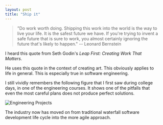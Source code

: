 ```yaml
---
layout: post
title: "Ship it"
---
```


> "Do work worth doing. Shipping this work into the world is the way to live
> your life. It is the safest future we have. If you're trying to invent a safe
> future that is sure to work, you almost certainly ignoring the future that's
> likely to happen." -- Leonard Bernstein

I heard this quote from Seth Godin's _Leap First: Creating Work That Matters_.

He uses this quote in the context of creating art. This obviously applies to
life in general. This is especially true in software engineering.

I still vividly remembers the following figure that I first saw during college
days, in one of the engineering courses. It shows one of the pitfalls that even
the most careful plans does not produce perfect solutions. 

![Engineering Projects]({{"/assets/attachments/tree-swing-project-management-large.png"}})

The industry now has moved on from traditional waterfall software development
life cycle into the more agile approach.

